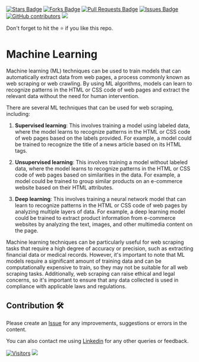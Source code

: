 <a href="https://github.com/drshahizan/special-topic-data-engineering/stargazers"><img src="https://img.shields.io/github/stars/drshahizan/special-topic-data-engineering" alt="Stars Badge"/></a>
<a href="https://github.com/drshahizan/special-topic-data-engineering/network/members"><img src="https://img.shields.io/github/forks/drshahizan/special-topic-data-engineering" alt="Forks Badge"/></a>
<a href="https://github.com/drshahizan/special-topic-data-engineering/pulls"><img src="https://img.shields.io/github/issues-pr/drshahizan/special-topic-data-engineering" alt="Pull Requests Badge"/></a>
<a href="https://github.com/drshahizan/special-topic-data-engineering/issues"><img src="https://img.shields.io/github/issues/drshahizan/special-topic-data-engineering" alt="Issues Badge"/></a>
<a href="https://github.com/drshahizan/special-topic-data-engineering/graphs/contributors"><img alt="GitHub contributors" src="https://img.shields.io/github/contributors/drshahizan/special-topic-data-engineering?color=2b9348"></a>
![](https://visitor-badge.glitch.me/badge?page_id=drshahizan/special-topic-data-engineering)

Don't forget to hit the :star: if you like this repo.

# Machine Learning
Machine learning (ML) techniques can be used to train models that can automatically extract data from web pages, a process commonly known as web scraping or web crawling. By using ML algorithms, models can learn to recognize patterns in the HTML or CSS code of web pages and extract the relevant data without the need for human intervention.

There are several ML techniques that can be used for web scraping, including:

1. **Supervised learning**: This involves training a model using labeled data, where the model learns to recognize patterns in the HTML or CSS code of web pages based on the labels provided. For example, a model could be trained to recognize the title of a news article based on its HTML tags.

2. **Unsupervised learning**: This involves training a model without labeled data, where the model learns to recognize patterns in the HTML or CSS code of web pages based on similarities in the data. For example, a model could be trained to group similar products on an e-commerce website based on their HTML attributes.

3. **Deep learning**: This involves training a neural network model that can learn to recognize patterns in the HTML or CSS code of web pages by analyzing multiple layers of data. For example, a deep learning model could be trained to extract product information from e-commerce websites by analyzing the text, images, and other multimedia content on the page.

Machine learning techniques can be particularly useful for web scraping tasks that require a high degree of accuracy or precision, such as extracting financial data or medical records. However, it's important to note that ML models require a significant amount of training data and can be computationally expensive to train, so they may not be suitable for all web scraping tasks. Additionally, web scraping can raise ethical and legal concerns, so it's important to ensure that any data collected is used in compliance with applicable laws and regulations.

## Contribution 🛠️
Please create an [Issue](https://github.com/drshahizan/special-topic-data-engineering/issues) for any improvements, suggestions or errors in the content.

You can also contact me using [Linkedin](https://www.linkedin.com/in/drshahizan/) for any other queries or feedback.

[![Visitors](https://api.visitorbadge.io/api/visitors?path=https%3A%2F%2Fgithub.com%2Fdrshahizan&labelColor=%23697689&countColor=%23555555&style=plastic)](https://visitorbadge.io/status?path=https%3A%2F%2Fgithub.com%2Fdrshahizan)
![](https://hit.yhype.me/github/profile?user_id=81284918)


